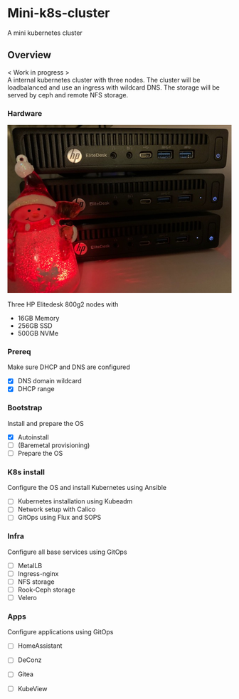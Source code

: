# Mini-k8s-cluster
A mini kubernetes cluster

## Overview
< Work in progress >   
A internal kubernetes cluster with three nodes. The cluster will be loadbalanced and use an ingress with wildcard DNS. The storage will be served by ceph and remote NFS storage.

### Hardware
![Hardware](/mini-k8s-cluster.jpg)

Three HP Elitedesk 800g2 nodes with
- 16GB Memory
- 256GB SSD
- 500GB NVMe

### Prereq
Make sure DHCP and DNS are configured
- [X] DNS domain wildcard
- [X] DHCP range

### Bootstrap
Install and prepare the OS
- [X] Autoinstall
- [ ] (Baremetal provisioning)
- [ ] Prepare the OS

### K8s install
Configure the OS and install Kubernetes using Ansible
- [ ] Kubernetes installation using Kubeadm
- [ ] Network setup with Calico
- [ ] GitOps using Flux and SOPS

### Infra
Configure all base services using GitOps
- [ ] MetalLB
- [ ] Ingress-nginx
- [ ] NFS storage
- [ ] Rook-Ceph storage
- [ ] Velero

### Apps
Configure applications using GitOps
- [ ] HomeAssistant
- [ ] DeConz
- [ ] Gitea
- [ ] KubeView






